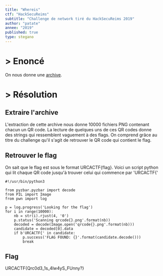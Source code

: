 ```yaml
---
title: "Whereis"
ctf: "HackSecuReims"
subtitle: "Challenge de network tiré du HackSecuReims 2019"
author: "patate"
annee: "2019"
published: true
type: stegano
---
```



# > Enoncé


On nous donne une [archive](/writeup-scripts/2018-2019/HackSecuReims/Whereis/qrcodev2.zip).



# > Résolution


## Extraire l'archive

L'extraction de cette archive nous donne 10000 fichiers PNG contenant chacun un QR code.
La lecture de quelques uns de ces QR codes donne des strings qui ressemblent
vaguement à des flags. On comprend grâce au titre du challenge qu'il s'agit de
retrouver le QR code qui contient le flag.


## Retrouver le flag

On sait que le flag est sous le format URCACTF{flag}. Voici un script python qui
lit chaque QR code jusqu'à trouver celui qui commence par 'URCACTF{'

```
#!/usr/bin/python3

from pyzbar.pyzbar import decode
from PIL import Image
from pwn import log

p = log.progress('Looking for the flag')
for i in range(10000):
    nb = str(i).rjust(4, '0')
    p.status('Scanning qrcode{}.png'.format(nb))
    decoded = decode(Image.open('qrcode{}.png'.format(nb)))
    candidate = decoded[0].data
    if b'URCACTF{' in candidate:
        p.success('FLAG FOUND: {}'.format(candidate.decode()))
        break
```

## Flag

URCACTF{Qrc0d3_1s_4lw4yS_FUnny?}
